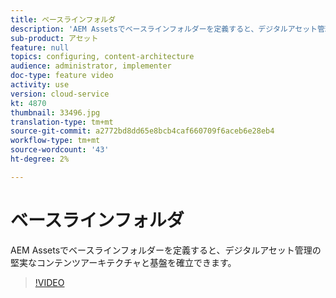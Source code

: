 ```yaml
---
title: ベースラインフォルダ
description: 'AEM Assetsでベースラインフォルダーを定義すると、デジタルアセット管理の堅実なコンテンツアーキテクチャと基盤を確立できます。 '
sub-product: アセット
feature: null
topics: configuring, content-architecture
audience: administrator, implementer
doc-type: feature video
activity: use
version: cloud-service
kt: 4870
thumbnail: 33496.jpg
translation-type: tm+mt
source-git-commit: a2772bd8dd65e8bcb4caf660709f6aceb6e28eb4
workflow-type: tm+mt
source-wordcount: '43'
ht-degree: 2%

---
```



# ベースラインフォルダ

AEM Assetsでベースラインフォルダーを定義すると、デジタルアセット管理の堅実なコンテンツアーキテクチャと基盤を確立できます。

>[!VIDEO](https://video.tv.adobe.com/v/33496/?quality=12&learn=on&hidetitle=true)
